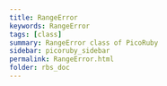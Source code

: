 ```yaml
---
title: RangeError
keywords: RangeError
tags: [class]
summary: RangeError class of PicoRuby
sidebar: picoruby_sidebar
permalink: RangeError.html
folder: rbs_doc
---
```

